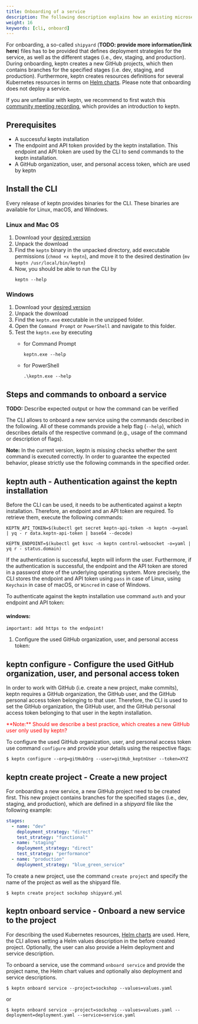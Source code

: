 ```yaml
---
title: Onboarding of a service
description: The following description explains how an existing microservice can be onboarded to keptn using the keptn CLI.
weight: 16
keywords: [cli, onboard]
---
```


For onboarding, a so-called `shipyard` (**TODO: provide more information/link here**) files has to be provided that defines deployment strategies for the service, as well as the different stages (i.e., dev, staging, and production).
During onboarding, keptn creates a new GitHub projects, which then contains branches for the specified stages (i.e. dev, staging, and production).
Furthermore, keptn creates resources definitions for several Kubernetes resources in terms on [Helm charts](https://helm.sh/).
Please note that onboarding does not deploy a service.

If you are unfamiliar with keptn, we recommend to first watch this [community meeting recording](https://drive.google.com/open?id=1Zj-c0tGIvQ_0Dys6NsyDa-REsEZCvAHJ),
which provides an introduction to keptn.

## Prerequisites
- A successful keptn installation
- The endpoint and API token provided by the keptn installation. This endpoint and API token are used by the CLI to send commands to the keptn installation.
- A GitHub organization, user, and personal access token, which are used by keptn 

## Install the CLI
Every release of keptn provides binaries for the CLI. These binaries are available for Linux, macOS, and Windows.

### Linux and Mac OS

1. Download your [desired version](https://github.com/keptn/keptn/releases/tag/0.2)
2. Unpack the download <!--- Check if necessary -->
3. Find the `keptn` binary in the unpacked directory, add executable permissions (``chmod +x keptn``), and move it to the desired destination (``mv keptn /usr/local/bin/keptn``)
1. Now, you should be able to run the CLI by 
    ```console
    keptn --help
    ```

### Windows

1. Download your [desired version](https://github.com/keptn/keptn/releases/tag/0.2)
1. Unpack the download <!--- Check if necessary -->
1. Find the `keptn.exe` executable in the unzipped folder. 
1. Open the `Command Prompt` or `PowerShell` and navigate to this folder.
1. Test the `keptn.exe` by executing 
    - for Command Prompt
        ```
        keptn.exe --help
        ```
        
    - for PowerShell
        ```
        .\keptn.exe --help
        ```

## Steps and commands to onboard a service
**TODO:** Describe expected output or how the command can be verified

The CLI allows to onboard a new service using the commands described in the following.
All of these commands provide a help flag (`--help`), which describes details of the respective command (e.g., usage of the command or description of flags).

**Note:** In the current version, keptn is missing checks whether the sent command is executed correctly.
In order to guarantee the expected behavior, please strictly use the following commands in the specified order.

## keptn auth - Authentication against the keptn installation

Before the CLI can be used, it needs to be authenticated against a keptn installation. Therefore, an endpoint and an API token are required. To retrieve them, execute the following commands:

```console
KEPTN_API_TOKEN=$(kubectl get secret keptn-api-token -n keptn -o=yaml | yq - r data.keptn-api-token | base64 --decode)

KEPTN_ENDPOINT=$(kubectl get ksvc -n keptn control-websocket -o=yaml | yq r - status.domain)
```
    
If the authentication is successful, keptn will inform the user. Furthermore, if the authentication is successful, the endpoint and the API token are stored in a password store of the underlying operating system.
More precisely, the CLI stores the endpoint and API token using `pass` in case of Linux, using `Keychain` in case of macOS, or `Wincred` in case of Windows.

To authenticate against the keptn installation use command `auth` and your endpoint and API token:

#### windows:

```
important: add https to the endpoint!
```

1. Configure the used GitHub organization, user, and personal access token:

## keptn configure - Configure the used GitHub organization, user, and personal access token

In order to work with GitHub (i.e. create a new project, make commits), keptn requires a
GitHub organization, the GitHub user, and the GitHub personal access token belonging to that user.
Therefore, the CLI is used to set the GitHub organization, the GitHub user, and the GitHub personal access token belonging to that user in the keptn installation.

<span style="color:red">
**Note:** Should we describe a best practice, which creates a new GitHub user only used by keptn?
</span>

To configure the used GitHub organization, user, and personal access token use command `configure` and provide your details using the respective flags:

```console
$ keptn configure --org=gitHubOrg --user=gitHub_keptnUser --token=XYZ
```

## keptn create project - Create a new project

For onboarding a new service, a new GitHub project need to be created first. This new project contains branches for the specified stages (i.e., dev, staging, and production), which are defined in a *shipyard* file like the following example:

```yaml
stages:
  - name: "dev"
    deployment_strategy: "direct"
    test_strategy: "functional"
  - name: "staging"
    deployment_strategy: "direct"
    test_strategy: "performance"
  - name: "production"
    deployment_strategy: "blue_green_service"
```

To create a new project, use the command `create project` and specify the name of the project as well as the shipyard file.

```console
$ keptn create project sockshop shipyard.yml
```

## keptn onboard service - Onboard a new service to the project

For describing the used Kubernetes resources, [Helm charts](https://helm.sh/) are used. Here, the CLI allows setting a Helm values description in the before created project. Optionally, the user can also provide a Helm deployment and service description.

To onboard a service, use the command `onboard service` and provide the project name, the Helm chart values and optionally also deployment and service descriptions.

```console
$ keptn onboard service --project=sockshop --values=values.yaml
```
or
```console
$ keptn onboard service --project=sockshop --values=values.yaml --deployment=deployment.yaml --service=service.yaml
```
